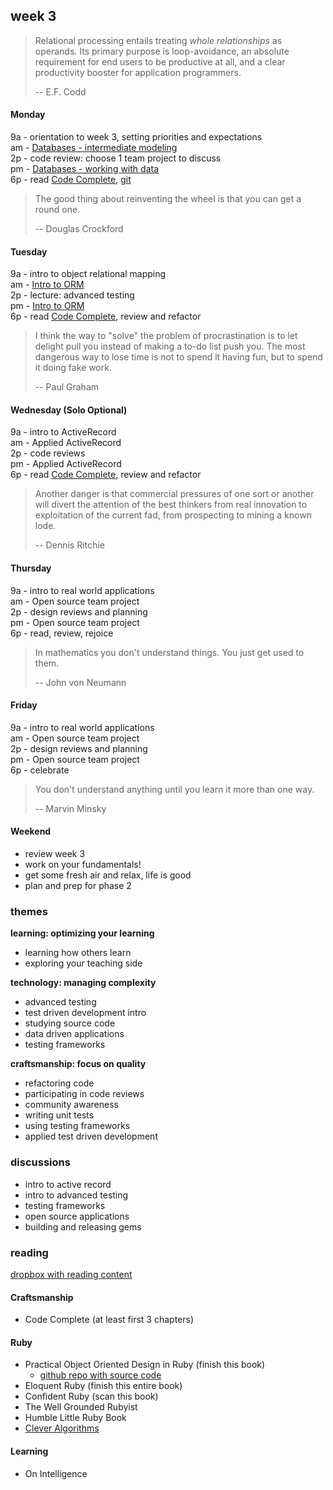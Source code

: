 ## week 3

> Relational processing entails treating *whole relationships* as operands. Its primary purpose is loop-avoidance, an absolute requirement for end users to be productive at all, and a clear productivity booster for application programmers.
> 
> -- E.F. Codd

#### Monday
9a - orientation to week 3, setting priorities and expectations  
am - [Databases - intermediate modeling](https://github.com/banana-slugs-2014/week-2-challenge-database-modeling)   
2p - code review: choose 1 team project to discuss  
pm - [Databases - working with data](https://github.com/banana-slugs-2014/week-3-challenge-working-with-data)  
6p - read [Code Complete](https://www.dropbox.com/s/pmpgjd9tl15wllu/Code%20Complete.pdf), [git](http://pcottle.github.io/learnGitBranching/)  

> The good thing about reinventing the wheel is that you can get a round one.
> 
> -- Douglas Crockford

#### Tuesday
9a - intro to object relational mapping  
am - [Intro to ORM](https://github.com/banana-slugs-2014/week-3-challenge-intro-to-orm)  
2p - lecture: advanced testing  
pm - [Intro to ORM](https://github.com/banana-slugs-2014/week-3-challenge-intro-to-orm)  
6p - read [Code Complete](https://www.dropbox.com/s/pmpgjd9tl15wllu/Code%20Complete.pdf), review and refactor

> I think the way to "solve" the problem of procrastination is to let delight pull you instead of making a to-do list push you.  The most dangerous way to lose time is not to spend it having fun, but to spend it doing fake work.
> 
> -- Paul Graham

#### Wednesday (Solo Optional)
9a - intro to ActiveRecord  
am - Applied ActiveRecord  
2p - code reviews    
pm - Applied ActiveRecord  
6p - read [Code Complete](https://www.dropbox.com/s/pmpgjd9tl15wllu/Code%20Complete.pdf), review and refactor

> Another danger is that commercial pressures of one sort or another will divert the attention of the best thinkers from real innovation to exploitation of the current fad, from prospecting to mining a known lode.
> 
> -- Dennis Ritchie

#### Thursday  
9a - intro to real world applications  
am - Open source team project  
2p - design reviews and planning  
pm - Open source team project  
6p - read, review, rejoice  

> In mathematics you don't understand things. You just get used to them.
> 
> -- John von Neumann

#### Friday
9a - intro to real world applications  
am - Open source team project  
2p - design reviews and planning  
pm - Open source team project  
6p - celebrate  
 
> You don't understand anything until you learn it more than one way.
> 
> -- Marvin Minsky

#### Weekend
- review week 3   
- work on your fundamentals!  
- get some fresh air and relax, life is good  
- plan and prep for phase 2  


### themes

**learning: optimizing your learning**  
- learning how others learn
- exploring your teaching side


**technology: managing complexity**  
- advanced testing  
- test driven development intro 
- studying source code
- data driven applications
- testing frameworks


**craftsmanship: focus on quality**  
- refactoring code  
- participating in code reviews  
- community awareness  
- writing unit tests
- using testing frameworks
- applied test driven development

### discussions

- intro to active record
- intro to advanced testing
- testing frameworks
- open source applications
- building and releasing gems


### reading

[dropbox with reading content](https://www.dropbox.com/sh/ldrnf12rpx78eye/Kb1a8z2LFx)

#### Craftsmanship

- Code Complete (at least first 3 chapters)

#### Ruby

- Practical Object Oriented Design in Ruby (finish this book)
  - [github repo with source code](https://github.com/skmetz/poodr)
- Eloquent Ruby (finish this entire book)
- Confident Ruby (scan this book)
- The Well Grounded Rubyist
- Humble Little Ruby Book
- [Clever Algorithms](http://www.cleveralgorithms.com/nature-inspired/index.html)


#### Learning

- On Intelligence
